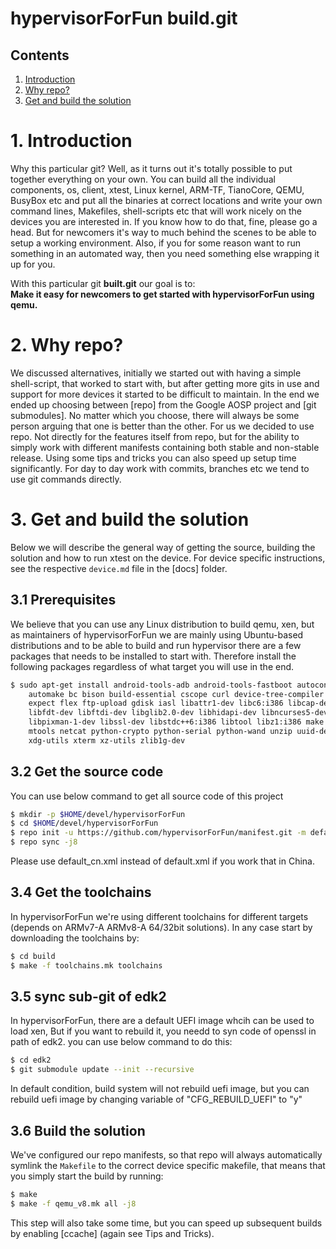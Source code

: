    # hypervisorForFun build.git

## Contents
1. [Introduction](#1-introduction)
2. [Why repo?](#2-why-repo)
3. [Get and build the solution](#3-get-and-build-the-solution)


# 1. Introduction
Why this particular git? Well, as it turns out it's totally possible to put
together everything on your own. You can build all the individual components,
os, client, xtest, Linux kernel, ARM-TF, TianoCore, QEMU, BusyBox etc and put
all the binaries at correct locations and write your own command lines,
Makefiles, shell-scripts etc that will work nicely on the devices you are
interested in. If you know how to do that, fine, please go a head. But for
newcomers it's way to much behind the scenes to be able to setup a working
environment. Also, if you for some reason want to run something in an automated
way, then you need something else wrapping it up for you.

With this particular git **built.git** our goal is to:<br>
**Make it easy for newcomers to get started with hypervisorForFun using qemu.**

# 2. Why repo?
We discussed alternatives, initially we started out with having a simple
shell-script, that worked to start with, but after getting more gits in use and
support for more devices it started to be difficult to maintain. In the end we
ended up choosing between [repo] from the Google AOSP project and [git
submodules]. No matter which you choose, there will always be some person
arguing that one is better than the other. For us we decided to use repo. Not
directly for the features itself from repo, but for the ability to simply work
with different manifests containing both stable and non-stable release. Using
some tips and tricks you can also speed up setup time significantly. For day to
day work with commits, branches etc we tend to use git commands directly.


# 3. Get and build the solution
Below we will describe the general way of getting the source, building the
solution and how to run xtest on the device. For device specific instructions,
see the respective `device.md` file in the [docs] folder.

## 3.1 Prerequisites
We believe that you can use any Linux distribution to build qemu, xen, but as
maintainers of hypervisorForFun we are mainly using Ubuntu-based distributions and to be
able to build and run hypervisor there are a few packages that needs to be installed
to start with. Therefore install the following packages regardless of what
target you will use in the end.

```bash
$ sudo apt-get install android-tools-adb android-tools-fastboot autoconf \
	automake bc bison build-essential cscope curl device-tree-compiler \
	expect flex ftp-upload gdisk iasl libattr1-dev libc6:i386 libcap-dev \
	libfdt-dev libftdi-dev libglib2.0-dev libhidapi-dev libncurses5-dev \
	libpixman-1-dev libssl-dev libstdc++6:i386 libtool libz1:i386 make \
	mtools netcat python-crypto python-serial python-wand unzip uuid-dev \
	xdg-utils xterm xz-utils zlib1g-dev
```


## 3.2 Get the source code
You can use below command to get all source code of this project

```bash
$ mkdir -p $HOME/devel/hypervisorForFun
$ cd $HOME/devel/hypervisorForFun
$ repo init -u https://github.com/hypervisorForFun/manifest.git -m default.xml --repo-url=git://codeaurora.org/tools/repo.git
$ repo sync -j8
```
Please use default_cn.xml instead of default.xml if you work that in China.

## 3.4 Get the toolchains
In hypervisorForFun we're using different toolchains for different targets (depends on
ARMv7-A ARMv8-A 64/32bit solutions). In any case start by downloading the
toolchains by:
```bash
$ cd build
$ make -f toolchains.mk toolchains
```

## 3.5 sync sub-git of edk2
In hypervisorForFun, there are a default UEFI image whcih can be used to load xen, But
if you want to rebuild it, you needd to syn code of openssl in path of edk2.  you can 
use below command to do this:
```bash
$ cd edk2
$ git submodule update --init --recursive
```
In default condition, build system will not rebuild uefi image, but you can rebuild
uefi image by changing variable of "CFG_REBUILD_UEFI" to "y"

## 3.6 Build the solution
We've configured our repo manifests, so that repo will always automatically
symlink the `Makefile` to the correct device specific makefile, that means that
you simply start the build by running:

```bash
$ make
$ make -f qemu_v8.mk all -j8
```
This step will also take some time, but you can speed up subsequent builds by
enabling [ccache] (again see Tips and Tricks).


